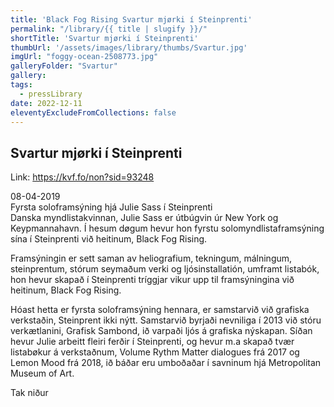 ```yaml
---
title: 'Black Fog Rising Svartur mjørki í Steinprenti'
permalink: "/library/{{ title | slugify }}/"
shortTitle: 'Svartur mjørki í Steinprenti'
thumbUrl: '/assets/images/library/thumbs/Svartur.jpg'
imgUrl: "foggy-ocean-2508773.jpg"
galleryFolder: "Svartur"
gallery:
tags:
  - pressLibrary
date: 2022-12-11
eleventyExcludeFromCollections: false
---
```



<div class="Txt">
  <h2>Svartur mjørki í Steinprenti</h2>
  <p>Link:&nbsp;<a href="https://kvf.fo/non?sid=93248" target="_blank">https://kvf.fo/non?sid=93248</a></p>
  <p>08-04-2019<br>
  Fyrsta soloframsýning hjá Julie Sass í Steinprenti<br>
  Danska myndlistakvinnan, Julie Sass er útbúgvin úr New York og Keypmannahavn. Í hesum døgum hevur hon fyrstu solomyndlistaframsýning sína í Steinprenti við heitinum, Black Fog Rising.</p>
  <p>Framsýningin er sett saman av heliografium, tekningum, málningum, steinprentum, stórum seymaðum verki og ljósinstallatión, umframt listabók, hon hevur skapað í Steinprenti tríggjar vikur upp til framsýningina við heitinum, Black Fog Rising.</p>
  <p>Hóast hetta er fyrsta soloframsýning hennara, er samstarvið við grafiska verkstaðin, Steinprent ikki nýtt. Samstarvið byrjaði nevniliga í 2013 við stóru verkætlanini, Grafisk Sambond, ið varpaði ljós á grafiska nýskapan. Síðan hevur Julie arbeitt fleiri ferðir í Steinprenti, og hevur m.a skapað tvær listabøkur á verkstaðnum, Volume Rythm Matter dialogues frá 2017 og Lemon Mood frá 2018, ið báðar eru umboðaðar í savninum hjá Metropolitan Museum of Art.</p>
  <p>Tak niður</p>
</div>